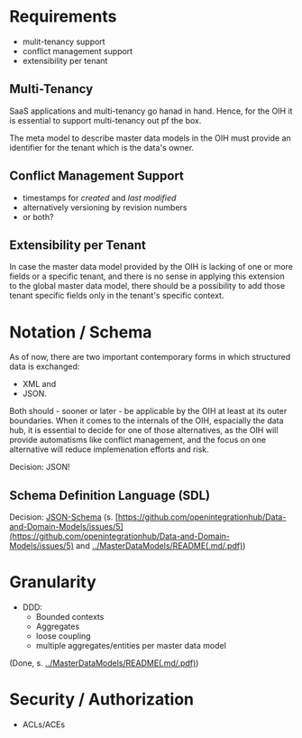 # Requirements

- mulit-tenancy support
- conflict management support
- extensibility per tenant

## Multi-Tenancy

SaaS applications and multi-tenancy go hanad in hand. Hence, for the OIH it is essential to support multi-tenancy out pf the box.

The meta model to describe master data models in the OIH must provide an identifier for the tenant which is the data's owner.

## Conflict Management Support

- timestamps for _created_ and _last modified_
- alternatively versioning by revision numbers
- or both?

## Extensibility per Tenant

In case the master data model provided by the OIH is lacking of one or more fields or a specific tenant, and there is no sense in applying this extension to the global master data model, there should be a possibility to add those tenant specific fields only in the tenant's specific context.

# Notation / Schema

As of now, there are two important contemporary forms in which structured data is exchanged:

- XML and
- JSON.

Both should - sooner or later - be applicable by the OIH at least at its outer boundaries. When it comes to the internals of the OIH, espacially the data hub, it is essential to decide for one of those alternatives, as the OIH will provide automatisms like conflict management, and the focus on one alternative will reduce implemenation efforts and risk.

Decision: JSON!

<!--TODO: when, how and by whom was this decision made? -->

## Schema Definition Language (SDL)

Decision: [JSON-Schema](http://json-schema.org) (s. [https://github.com/openintegrationhub/Data-and-Domain-Models/issues/5](https://github.com/openintegrationhub/Data-and-Domain-Models/issues/5) and [../MasterDataModels/README(.md/.pdf)](../MasterDataModels/README.md))


# Granularity

- DDD:
	- Bounded contexts
	- Aggregates
	- loose coupling
	- multiple aggregates/entities per master data model

(Done, s. [../MasterDataModels/README(.md/.pdf)](../MasterDataModels/README.md))
	

# Security / Authorization

- ACLs/ACEs
